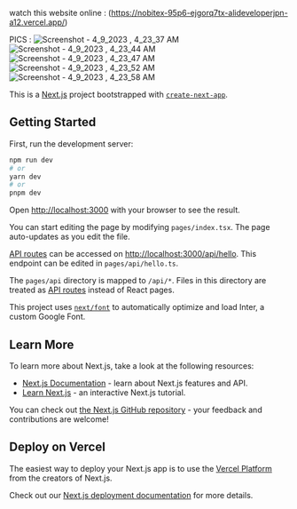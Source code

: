 watch this website online : (https://nobitex-95p6-ejgorq7tx-alideveloperjpn-a12.vercel.app/)

PICS :
![Screenshot - 4_9_2023 , 4_23_37 AM](https://user-images.githubusercontent.com/115926291/230769810-2f901d70-0b06-4710-b66f-ca79795cf1ee.png)
![Screenshot - 4_9_2023 , 4_23_44 AM](https://user-images.githubusercontent.com/115926291/230769814-0872de8b-129c-4024-bb54-7326641e9d06.png)
![Screenshot - 4_9_2023 , 4_23_47 AM](https://user-images.githubusercontent.com/115926291/230769816-1df04c94-5a73-4b88-af22-a9b4fe822c80.png)
![Screenshot - 4_9_2023 , 4_23_52 AM](https://user-images.githubusercontent.com/115926291/230769821-480d20e1-b009-48b1-a45e-0057a810cf0d.png)
![Screenshot - 4_9_2023 , 4_23_58 AM](https://user-images.githubusercontent.com/115926291/230769827-87d3193b-7465-41bf-b07e-32bba4b528a5.png)




This is a [Next.js](https://nextjs.org/) project bootstrapped with [`create-next-app`](https://github.com/vercel/next.js/tree/canary/packages/create-next-app).

## Getting Started

First, run the development server:

```bash
npm run dev
# or
yarn dev
# or
pnpm dev
```

Open [http://localhost:3000](http://localhost:3000) with your browser to see the result.

You can start editing the page by modifying `pages/index.tsx`. The page auto-updates as you edit the file.

[API routes](https://nextjs.org/docs/api-routes/introduction) can be accessed on [http://localhost:3000/api/hello](http://localhost:3000/api/hello). This endpoint can be edited in `pages/api/hello.ts`.

The `pages/api` directory is mapped to `/api/*`. Files in this directory are treated as [API routes](https://nextjs.org/docs/api-routes/introduction) instead of React pages.

This project uses [`next/font`](https://nextjs.org/docs/basic-features/font-optimization) to automatically optimize and load Inter, a custom Google Font.

## Learn More

To learn more about Next.js, take a look at the following resources:

- [Next.js Documentation](https://nextjs.org/docs) - learn about Next.js features and API.
- [Learn Next.js](https://nextjs.org/learn) - an interactive Next.js tutorial.

You can check out [the Next.js GitHub repository](https://github.com/vercel/next.js/) - your feedback and contributions are welcome!

## Deploy on Vercel

The easiest way to deploy your Next.js app is to use the [Vercel Platform](https://vercel.com/new?utm_medium=default-template&filter=next.js&utm_source=create-next-app&utm_campaign=create-next-app-readme) from the creators of Next.js.

Check out our [Next.js deployment documentation](https://nextjs.org/docs/deployment) for more details.
